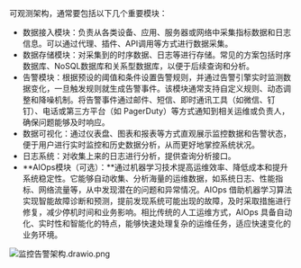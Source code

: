 可观测架构，通常要包括以下几个重要模块：

- 数据接入模块：负责从各类设备、应用、服务器或网络中采集指标数据和日志信息。可以通过代理、插件、API调用等方式进行数据采集。
- 数据存储模块：对采集到的时序数据、日志等进行存储。常见的方案包括时序数据库、NoSQL数据库和关系型数据库，以便于后续查询和分析。
- 告警模块：根据预设的阈值和条件设置告警规则，并通过告警引擎实时监测数据变化，一旦触发规则就生成告警事件。该模块通常支持自定义规则、动态调整和降噪机制。将告警事件通过邮件、短信、即时通讯工具（如微信、钉钉）、电话或第三方平台（如 PagerDuty）等方式通知到相关运维或负责人，确保问题能够及时响应。
- 数据可视化：通过仪表盘、图表和报表等方式直观展示监控数据和告警状态，便于用户进行实时监控和历史数据分析，从而更好地掌控系统状况。
- 日志系统：对收集上来的日志进行分析，提供查询分析接口。
- **AIOps模块（可选）：**通过机器学习技术提高运维效率、降低成本和提升系统稳定性。它能够自动收集、分析海量的运维数据，如系统日志、性能指标、网络流量等，从中发现潜在的问题和异常情况。AIOps 借助机器学习算法实现智能故障诊断和预测，提前发现系统可能出现的故障，及时采取措施进行修复，减少停机时间和业务影响。相比传统的人工运维方式，AIOps 具备自动化、实时性和智能化的特点，能够快速处理复杂的运维任务，适应快速变化的业务环境。

![监控告警架构.drawio.png](https://ahan-ai.notion.site/image/attachment%3Af49a3be5-a7e5-4282-aad2-2f0016c9faab%3A%E7%9B%91%E6%8E%A7%E5%91%8A%E8%AD%A6%E6%9E%B6%E6%9E%84.drawio.png?table=block&id=1eeeda9f-236a-80c9-8fcd-d1330eaf10af&spaceId=3841c813-6aff-406c-8c94-6fa3c0018b15&width=1180&userId=&cache=v2)

